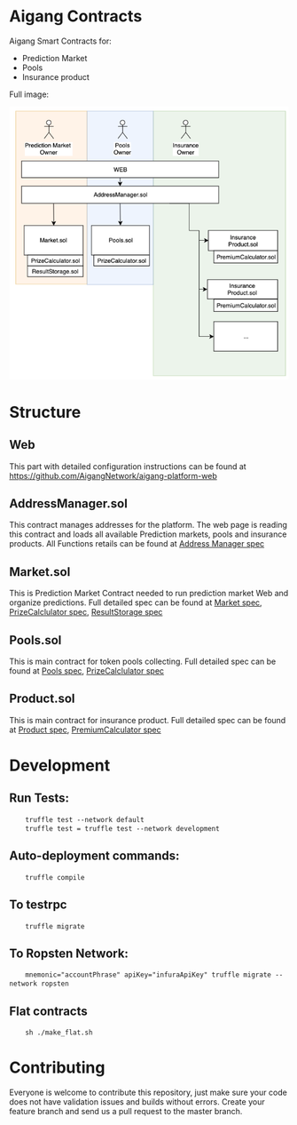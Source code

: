 # Aigang Contracts

Aigang Smart Contracts for:   
 - Prediction Market  
 - Pools  
 - Insurance product  

Full image:

![Architecture](images/architecture.png?raw=true "Architecture")

# Structure
## Web 
This part with detailed configuration instructions can be found at https://github.com/AigangNetwork/aigang-platform-web

## AddressManager.sol
This contract manages addresses for the platform. The web page is reading this contract and loads all available Prediction markets, pools and insurance products. All Functions retails can be found at [Address Manager spec](docs/AddressManager.md)

## Market.sol
This is Prediction Market Contract needed to run prediction market Web and organize predictions. Full detailed spec can be found at [Market spec](docs/Market.md), [PrizeCalclulator spec](docs/PrizeCalculator.md), [ResultStorage spec](docs/ResultStorage.md)

## Pools.sol
This is main contract for token pools collecting. Full detailed spec can be found at [Pools spec](docs/Pools.md), [PrizeCalclulator spec](docs/PrizeCalculator.md)

## Product.sol
This is main contract for insurance product. Full detailed spec can be found at [Product spec](docs/Product.md), [PremiumCalculator spec](docs/PremiumCalculator.md)

# Development

## Run Tests:  
        truffle test --network default  
        truffle test = truffle test --network development  

## Auto-deployment commands:
        truffle compile

## To testrpc
        truffle migrate

## To Ropsten Network:
        mnemonic="accountPhrase" apiKey="infuraApiKey" truffle migrate --network ropsten
  
## Flat contracts 
        sh ./make_flat.sh  

# Contributing

Everyone is welcome to contribute this repository, just make sure your code does not have validation issues and builds without errors. Create your feature branch and send us a pull request to the master branch.
